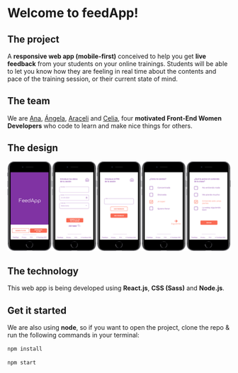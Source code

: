 # Welcome to feedApp!

## The project

A **responsive web app (mobile-first)** conceived to help you get **live feedback** from your students on your online trainings. Students will be able to let you know how they are feeling in real time about the contents and pace of the training session, or their current state of mind.

## The team

We are [Ana](https://github.com/anamartinezfernandez), [Ángela](https://github.com/chicano85), [Araceli](https://github.com/AraceliLobo) and [Celia](https://github.com/Celiamf), four **motivated Front-End Women Developers** who code to learn and make nice things for others.

## The design

<img src="./src/images/prototype.png" alt="App screens" width="640"/>

## The technology

This web app is being developed using **React.js**, **CSS (Sass)** and **Node.js**.

## Get it started

We are also using **node**, so if you want to open the project, clone the repo & run the following commands in your terminal:

```bash
npm install
```

```bash
npm start
```
